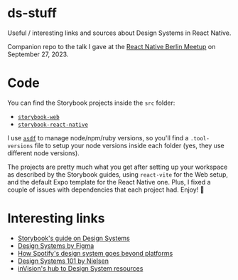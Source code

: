# ds-stuff
Useful / interesting links and sources about Design Systems in React Native.

Companion repo to the talk I gave at the [React Native Berlin Meetup](https://www.meetup.com/react-native-berlin/events/295339575/) on September 27, 2023.

# Code

You can find the Storybook projects inside the `src` folder:

- [`storybook-web`](./src/storybook-web)
- [`storybook-react-native`](./src/storybook-react-native)

I use [`asdf`](https://asdf-vm.com/) to manage node/npm/ruby versions, so you'll find a `.tool-versions` file to setup your node versions inside each folder (yes, they use different node versions).

The projects are pretty much what you get after setting up your workspace as described by the Storybook guides, using `react-vite` for the Web setup, and the default Expo template for the React Native one. Plus, I fixed a couple of issues with dependencies that each project had. Enjoy! 🚀

# Interesting links

- [Storybook's guide on Design Systems](https://storybook.js.org/tutorials/design-systems-for-developers/react/en/introduction/)
- [Design Systems by Figma](https://www.designsystems.com/)
- [How Spotify's design system goes beyond platforms](https://www.designsystems.com/how-spotifys-design-system-goes-beyond-platforms/)
- [Design Systems 101 by Nielsen](https://www.nngroup.com/articles/design-systems-101/)
- [inVision's hub to Design System resources](https://www.invisionapp.com/inside-design/guide-to-design-systems/)

